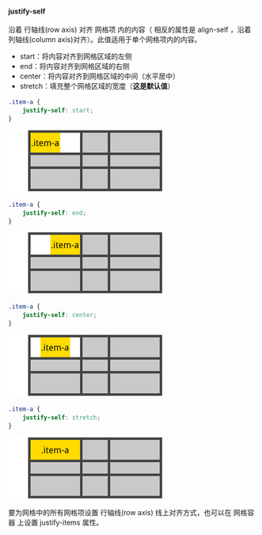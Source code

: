 #### justify-self
沿着 行轴线(row axis) 对齐 网格项 内的内容（ 相反的属性是 align-self ，沿着列轴线(column axis)对齐）。此值适用于单个网格项内的内容。
* start：将内容对齐到网格区域的左侧
* end：将内容对齐到网格区域的右侧
* center：将内容对齐到网格区域的中间（水平居中）
* stretch：填充整个网格区域的宽度（**这是默认值**）

```css
.item-a {
    justify-self: start;
}
```

![](./../images/grid40.png)

```css
.item-a {
    justify-self: end;
}
```

![](./../images/grid41.png)

```css
.item-a {
    justify-self: center;
}
```

![](./../images/grid42.png)

```css
.item-a {
    justify-self: stretch;
}
```

![](./../images/grid43.png)

要为网格中的所有网格项设置 行轴线(row axis) 线上对齐方式，也可以在 网格容器 上设置 justify-items 属性。